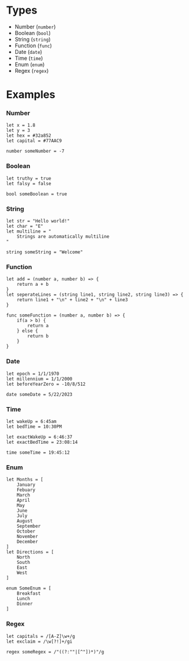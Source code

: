 # Types
- Number (`number`)
- Boolean (`bool`)
- String (`string`)
- Function (`func`)
- Date (`date`)
- Time (`time`)
- Enum (`enum`)
- Regex (`regex`)

# Examples

### Number
```
let x = 1.8
let y = 3
let hex = #32a852
let capital = #77AAC9

number someNumber = -7
```

### Boolean
```
let truthy = true
let falsy = false

bool someBoolean = true
```

### String
```
let str = "Hello world!"
let char = "E"
let multiline = "
    Strings are automatically multiline
"

string someString = "Welcome"
```

### Function
```
let add = (number a, number b) => {
    return a + b
}
let seperateLines = (string line1, string line2, string line3) => {
    return line1 + "\n" + line2 + "\n" + line3
}

func someFunction = (number a, number b) => {
    if(a > b) {
        return a
    } else {
        return b
    }
}
```

### Date
```
let epoch = 1/1/1970
let millennium = 1/1/2000
let beforeYearZero = -10/8/512

date someDate = 5/22/2023
```

### Time
```
let wakeUp = 6:45am
let bedTime = 10:30PM

let exactWakeUp = 6:46:37
let exactBedTime = 23:08:14

time someTime = 19:45:12
```

### Enum
```
let Months = [
    January
    Febuary
    March
    April
    May
    June
    July
    August
    September
    October
    November
    December
]
let Directions = [
    North
    South
    East
    West
]

enum SomeEnum = [
    Breakfast
    Lunch
    Dinner
]
```

### Regex
```
let capitals = /[A-Z]\w+/g
let exclaim = /\w[?!]+/gi

regex someRegex = /"((?:""|[^"])*)"/g
```